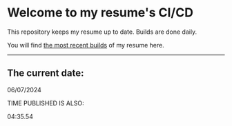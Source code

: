 # Welcome to my resume's CI/CD
This repository keeps my resume up to date. Builds are done daily.
  
You will find [the most recent builds](output/) of my resume here.
* * *
 
## The current date:  
 06/07/2024 
   
  
  
 TIME PUBLISHED IS ALSO: 
  
 04:35.54 
  
  
